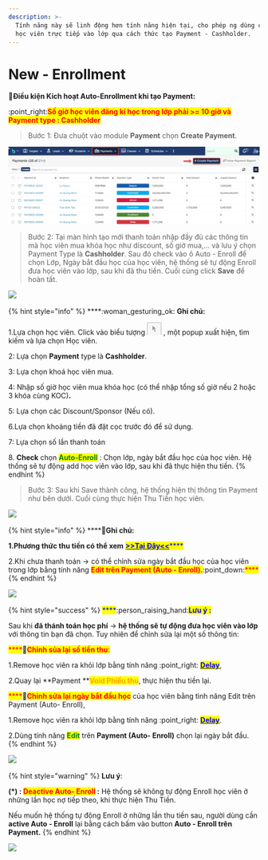 ```yaml
---
description: >-
  Tính năng này sẽ linh động hơn tính năng hiện tại, cho phép ng dùng có thể add
  học viên trực tiếp vào lớp qua cách thức tạo Payment - Cashholder.
---
```


# New - Enrollment

:tada:**Điều kiện Kích hoạt Auto-Enrollment khi tạo Payment:**&#x20;

:point\_right:<mark style="color:red;">**Số giờ học viên đăng kí học trong lớp phải >= 10 giờ và Payment type : Cashholder**</mark>

> Bước 1: Đưa chuột vào module **Payment** chọn **Create Payment**.

![](../.gitbook/assets/payment1.jpg)

> Bước 2:&#x20;
> Tại màn hình tạo mới thanh toán nhập đầy đủ các thông tin mà học viên mua khóa học như discount, số giờ mua,... và lưu ý chọn Payment Type là **Cashholder**. Sau đó check vào ô Auto - Enroll để chọn Lớp, Ngày bắt đầu học của học viên, hệ thống sẽ tự động Enroll đưa học viên vào lớp, sau khi đã thu tiền. Cuối cùng click **Save** để hoàn tất.

![](../.gitbook/assets/New\_Auto1.png)

{% hint style="info" %}
****:woman\_gesturing\_ok: **Ghi chú:**

1.Lựa chọn học viên.&#x20;
Click vào biểu tượng <img src="../.gitbook/assets/Enroll4.png" alt="" data-size="line"> , một popup xuất hiện, tìm kiếm và lựa chọn Học viên.

2: Lựa chọn **Payment** type là **Cashholder**.

3: Lựa chọn khoá học viên mua.

4: Nhập số giờ học viên mua khóa học (có thể nhập tổng số giờ nếu 2 hoặc 3 khóa cùng KOC)**.**

5: Lựa chọn các Discount/Sponsor (Nếu có).

6.Lựa chọn khoảng tiền đã đặt cọc trước đó để sử dụng.

7: Lựa chọn số lần thanh toán

8\. **Check** chọn <mark style="color:green;">**Auto-Enroll**</mark> : Chọn lớp, ngày bắt đầu học của học viên. Hệ thống sẽ tự động add học viên vào lớp, sau khi đã thực hiện thu tiền.
{% endhint %}

> Bước 3: Sau khi Save thành công, hệ thống hiện thị thông tin Payment như bên dưới. Cuối cùng thực hiện Thu Tiền học viên.

![](../.gitbook/assets/New\_Auto2.png)

{% hint style="info" %}
****:tada:**Ghi chú:**

**1.Phương thức thu tiền có thể xem** [<mark style="color:blue;">**>>Tại Đây<<**</mark>](https://help.dotb.vn/quan-li-dang-ki-hoc-va-thu-tien/quan-li-thanh-toan#thanh-toan-cho-payment)<mark style="color:blue;">****</mark>

2.Khi chưa thanh toán -> có thể chỉnh sửa ngày bắt đầu học của học viên trong lớp bằng tính năng <mark style="color:red;">**Edit trên Payment (Auto - Enroll).**</mark>:point\_down:<mark style="color:red;">****</mark>
{% endhint %}

![](../.gitbook/assets/newauto\_3.png)

{% hint style="success" %}
<mark style="color:blue;">****</mark>:person\_raising\_hand:<mark style="color:blue;">**Lưu ý :**</mark>&#x20;

Sau khi **đã thánh toán học phí** -> **hệ thống sẽ tự động đưa học viên vào lớp** với thông tin bạn đã chọn. Tuy nhiên để chỉnh sửa lại một số thông tin:

<mark style="color:red;">****</mark>:clap:<mark style="color:red;">**Chỉnh sủa lại số tiền thu**</mark><mark style="color:red;">:</mark>&#x20;

1.Remove học viên ra khỏi lớp bằng tính năng :point\_right: [<mark style="color:blue;">**Delay**</mark>](bao-luu-xoa-hoc-vien.md),&#x20;

2.Quay lại **Payment **<mark style="color:orange;">**Void Phiếu thu**</mark>, thực hiện thu tiền lại.

<mark style="color:red;">****</mark>:clap:<mark style="color:red;">**Chỉnh sửa lại ngày bắt đầu học**</mark> của học viên bằng tình năng Edit trên Payment (Auto- Enroll),&#x20;

1.Remove học viên ra khỏi lớp bằng tính năng :point\_right: [<mark style="color:blue;">**Delay**</mark>](bao-luu-xoa-hoc-vien.md).

2.Dùng tính năng <mark style="color:green;">**Edit**</mark> trên **Payment **<mark style="color:green;">**(Auto- Enroll)**</mark> chọn lại ngày bắt đầu.
{% endhint %}

![](../.gitbook/assets/newauto\_3.png)

{% hint style="warning" %}
**Lưu ý**:&#x20;

**(\*) : **<mark style="color:red;">**Deactive Auto- Enroll**</mark>** :** Hệ thống sẽ không tự động Enroll học viên ở những lần học nợ tiếp theo, khi thực hiện Thu Tiền.

Nếu muốn hệ thống tự động Enroll ở những lần thu tiền sau, người dùng cần **active Auto - Enroll** lại bằng cách bấm vào button **Auto - Enroll trên Payment.**
{% endhint %}

![](../.gitbook/assets/eidt\_auto.png)
